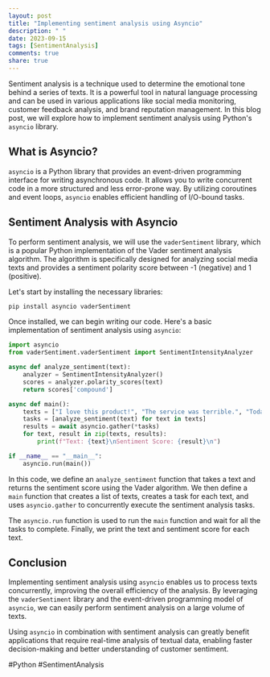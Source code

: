 ```yaml
---
layout: post
title: "Implementing sentiment analysis using Asyncio"
description: " "
date: 2023-09-15
tags: [SentimentAnalysis]
comments: true
share: true
---
```


Sentiment analysis is a technique used to determine the emotional tone behind a series of texts. It is a powerful tool in natural language processing and can be used in various applications like social media monitoring, customer feedback analysis, and brand reputation management. In this blog post, we will explore how to implement sentiment analysis using Python's `asyncio` library.

## What is Asyncio?

`asyncio` is a Python library that provides an event-driven programming interface for writing asynchronous code. It allows you to write concurrent code in a more structured and less error-prone way. By utilizing coroutines and event loops, `asyncio` enables efficient handling of I/O-bound tasks.

## Sentiment Analysis with Asyncio

To perform sentiment analysis, we will use the `vaderSentiment` library, which is a popular Python implementation of the Vader sentiment analysis algorithm. The algorithm is specifically designed for analyzing social media texts and provides a sentiment polarity score between -1 (negative) and 1 (positive).

Let's start by installing the necessary libraries:

```python
pip install asyncio vaderSentiment
```

Once installed, we can begin writing our code. Here's a basic implementation of sentiment analysis using `asyncio`:

```python
import asyncio
from vaderSentiment.vaderSentiment import SentimentIntensityAnalyzer

async def analyze_sentiment(text):
    analyzer = SentimentIntensityAnalyzer()
    scores = analyzer.polarity_scores(text)
    return scores['compound']

async def main():
    texts = ["I love this product!", "The service was terrible.", "Today is a beautiful day!"]
    tasks = [analyze_sentiment(text) for text in texts]
    results = await asyncio.gather(*tasks)
    for text, result in zip(texts, results):
        print(f"Text: {text}\nSentiment Score: {result}\n")

if __name__ == "__main__":
    asyncio.run(main())
```

In this code, we define an `analyze_sentiment` function that takes a text and returns the sentiment score using the Vader algorithm. We then define a `main` function that creates a list of texts, creates a task for each text, and uses `asyncio.gather` to concurrently execute the sentiment analysis tasks.

The `asyncio.run` function is used to run the `main` function and wait for all the tasks to complete. Finally, we print the text and sentiment score for each text.

## Conclusion

Implementing sentiment analysis using `asyncio` enables us to process texts concurrently, improving the overall efficiency of the analysis. By leveraging the `vaderSentiment` library and the event-driven programming model of `asyncio`, we can easily perform sentiment analysis on a large volume of texts.

Using `asyncio` in combination with sentiment analysis can greatly benefit applications that require real-time analysis of textual data, enabling faster decision-making and better understanding of customer sentiment.

#Python #SentimentAnalysis
